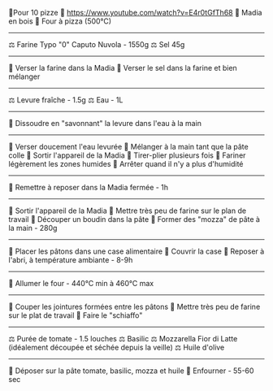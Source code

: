 👥Pour 10 pizze
🔗 https://www.youtube.com/watch?v=E4r0tGfTh68
🔪 Madia en bois
🔪 Four à pizza (500°C)
***
⚖ Farine Typo "0" Caputo Nuvola - 1550g
⚖ Sel 45g
***
🔧 Verser la farine dans la Madia
🔧 Verser le sel dans la farine et bien mélanger
***
⚖ Levure fraîche - 1.5g
⚖ Eau - 1L
***
🔧 Dissoudre en "savonnant" la levure dans l'eau à la main
***
🔧 Verser doucement l'eau levurée
🔧 Mélanger à la main tant que la pâte colle
🔧 Sortir l'appareil de la Madia
🔧 Tirer-plier plusieurs fois
🔧 Fariner légèrement les zones humides
🔧 Arrêter quand il n'y a plus d'humidité
***
🔧 Remettre à reposer dans la Madia fermée - 1h
***
🔧 Sortir l'appareil de la Madia
🔧 Mettre très peu de farine sur le plan de travail
🔧 Découper un boudin dans la pâte
🔧 Former des "mozza" de pâte à la main - 280g
***
🔧 Placer les pâtons dans une case alimentaire
🔧 Couvrir la case
🔧 Reposer à l'abri, à température ambiante - 8-9h
***
🔧 Allumer le four - 440°C min à 460°C max
***
🔧 Couper les jointures formées entre les pâtons
🔧 Mettre très peu de farine sur le plat de travail
🔧 Faire le "schiaffo"
***
⚖ Purée de tomate - 1.5 louches
⚖ Basilic
⚖ Mozzarella Fior di Latte (idéalement découpée et séchée depuis la veille)
⚖ Huile d'olive
***
🔧 Déposer sur la pâte tomate, basilic, mozza et huile
🔧 Enfourner - 55-60 sec